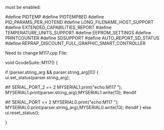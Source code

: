 must be enabled:

#define PIDTEMP
#define PIDTEMPBED
#define PID_PARAMS_PER_HOTEND 
#define LONG_FILENAME_HOST_SUPPORT
#define EXTENDED_CAPABILITIES_REPORT
#define TEMPERATURE_UNITS_SUPPORT
#define EEPROM_SETTINGS 
#define PRINTCOUNTER
#define SDSUPPORT
#define AUTO_REPORT_SD_STATUS
#define REPRAP_DISCOUNT_FULL_GRAPHIC_SMART_CONTROLLER

Need to change M117.cpp File:

void GcodeSuite::M117() {

  if (parser.string_arg && parser.string_arg[0])
  { ui.set_status(parser.string_arg);

  #if SERIAL_PORT_2 == 2
   MYSERIAL1.print("echo:M117 "); MYSERIAL1.print(parser.string_arg);MYSERIAL1.write(13);
 #endif

  #if SERIAL_PORT == 2
   MYSERIAL0.print("echo:M117 "); MYSERIAL0.print(parser.string_arg);MYSERIAL0.write(13);
 #endif
}
  else
    ui.reset_status();

}
